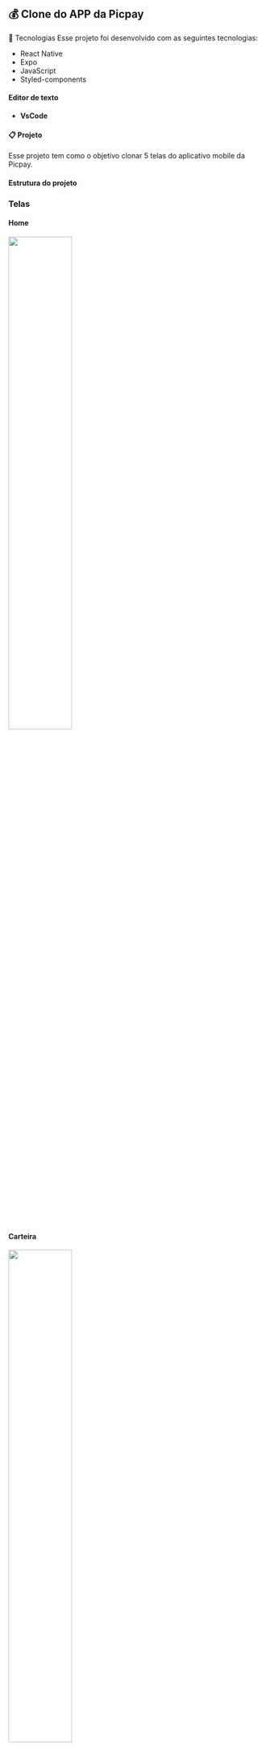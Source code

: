 ## 💰 Clone do APP da Picpay

📡 Tecnologias
Esse projeto foi desenvolvido com as seguintes tecnologias:

- React Native
- Expo
- JavaScript
- Styled-components

#### Editor de texto
- **VsCode**

#### 📋 Projeto
Esse projeto tem como o objetivo clonar 5 telas do aplicativo mobile da Picpay.

#### Estrutura do projeto
### Telas
#### Home
<img src="https://user-images.githubusercontent.com/45233696/88071569-60c89d00-cb4a-11ea-8428-9b285b25b523.jpg"  width="50%" height="50%">


#### Carteira
<img src="https://user-images.githubusercontent.com/45233696/88071574-63c38d80-cb4a-11ea-9870-76ae842c4088.jpg" width="50%" height="50%">

#### Pagamento
<img src="https://user-images.githubusercontent.com/45233696/88071586-67571480-cb4a-11ea-9688-96c76c602f83.jpg" width="50%" height="50%">

#### Notificações
<img src="https://user-images.githubusercontent.com/45233696/88071592-6920d800-cb4a-11ea-94c6-064d3168356c.jpg" width="50%" height="50%">

#### Configurações
<img src="https://user-images.githubusercontent.com/45233696/88071600-6c1bc880-cb4a-11ea-9936-442205486f23.jpg" width="50%" height="50%">

#### 💳 Observações
Todos os dados são estáticos, não existe conexão com um Banco de dados ou dados vindos de uma API, objetivo do desenvolvimento foi práticar a criação de interfaces em react-native.
